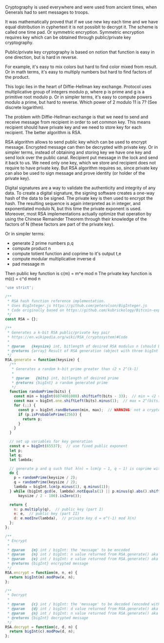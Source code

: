 Cryptography is used everywhere and were used from ancient times, when
Generals had to sent messages to troops.

It was mathematically proved that if we use new key each time and we have equal
distribution in cyphertext it is not possiblt to decrypt it. The scheme is
called one time pad. Or symmetric encryption. Symmetric encryption requires key
which can be obtained through public/private key cryptography.

Public/private key cryptography is based on notion that function is easy in one
direction, but is hard in reverse.

For example, it's easy to mix colors but hard to find color mixed from result.
Or in math terms, it's easy to multiply numbers but hard to find factors of
the product.

This logic lies in the heart of Diffie-Hellman key exchange. Protocol uses
multiplicative group of integers modulo p, where p is prime and g is a
primitive root modulo p. Or in simpler terms, it's easy to compute powers
modulo a prime, but hard to reverse. Which power of 2 modulo 11 is 7? (See
discrete logarithm).

The problem with Diffie-Hellman exchange is that we need to send and receive
message from recipient in order to set common key. This means recipient should
have private key and we need to store key for each recipient. The better
algorithm is RSA.

RSA algorithm allows to send public key which can be used to encrypt message.
Encrypted message can then be decrypted with private key. Or in simpler terms,
instead of obtaining and storing key we have one key and send lock over the
public canal. Recipient put message in the lock and send it back to us. We need
only one key, which we store and recipient does not require to have private
key. But RSA algorithm requires so, since private key can also
be used to sign message and prove identity (or holder of the private key).

Digital signatures are a way to validate the authenticity and integrity
of any data. To create a digital signature, the signing software creates a
one-way hash of the data to be signed. The private key is then used to encrypt
the hash. The resulting sequence is again interpreted as in integer, and
exponentiated modulo N, but this time the private exponent is used. Moreover,
most RSA implementations actually optimize that operation by using the Chinese
Remainder Theorem through their knowledge of the factors of N (these factors
are part of the private key).

Or in simpler terms:

 - generate 2 prime numbers p,q
 - compute product n
 - compute totient function and coprime to it's output t,e
 - compute modular multiplicative inverse d
 - pad message m

Then public key function is c(m) = m^e mod n
The private key function is m(c) = c^d mod n


```js
'use strict';

/**
 * RSA hash function reference implementation.
 * Uses BigInteger.js https://github.com/peterolson/BigInteger.js
 * Code originally based on https://github.com/kubrickology/Bitcoin-explained/blob/master/RSA.js
 */
const RSA = {};

/**
 * Generates a k-bit RSA public/private key pair
 * https://en.wikipedia.org/wiki/RSA_(cryptosystem)#Code
 *
 * @param   {keysize} int, bitlength of desired RSA modulus n (should be even)
 * @returns {array} Result of RSA generation (object with three bigInt members: n, e, d)
 */
RSA.generate = function(keysize) {
  /**
   * Generates a random k-bit prime greater than √2 × 2^(k-1)
   *
   * @param   {bits} int, bitlength of desired prime
   * @returns {bigInt} a random generated prime
   */
  function randomPrime(bits) {
    const min = bigInt(6074001000).shiftLeft(bits - 33);  // min ≈ √2 × 2^(bits - 1)
    const max = bigInt.one.shiftLeft(bits).minus(1);  // max = 2^(bits) - 1
    for (;;) {
      const p = bigInt.randBetween(min, max);  // WARNING: not a cryptographically secure RNG!
      if (p.isProbablePrime(256)) {
        return p;
      }
    }
  }

  // set up variables for key generation
  const e = bigInt(65537);  // use fixed public exponent
  let p;
  let q;
  let lambda;

  // generate p and q such that λ(n) = lcm(p − 1, q − 1) is coprime with e and |p-q| >= 2^(keysize/2 - 100)
  do {
    p = randomPrime(keysize / 2);
    q = randomPrime(keysize / 2);
    lambda = bigInt.lcm(p.minus(1), q.minus(1));
  } while (bigInt.gcd(e, lambda).notEquals(1) || p.minus(q).abs().shiftRight(
      keysize / 2 - 100).isZero());

  return {
    n: p.multiply(q),  // public key (part I)
    e: e,  // public key (part II)
    d: e.modInv(lambda),  // private key d = e^(-1) mod λ(n)
  };
};

/**
 * Encrypt
 *
 * @param   {m} int / bigInt: the 'message' to be encoded
 * @param   {n} int / bigInt: n value returned from RSA.generate() aka public key (part I)
 * @param   {e} int / bigInt: e value returned from RSA.generate() aka public key (part II)
 * @returns {bigInt} encrypted message
 */
RSA.encrypt = function(m, n, e) {
  return bigInt(m).modPow(e, n);
};

/**
 * Decrypt
 *
 * @param   {c} int / bigInt: the 'message' to be decoded (encoded with RSA.encrypt())
 * @param   {d} int / bigInt: d value returned from RSA.generate() aka private key
 * @param   {n} int / bigInt: n value returned from RSA.generate() aka public key (part I)
 * @returns {bigInt} decrypted message
 */
RSA.decrypt = function(c, d, n) {
  return bigInt(c).modPow(d, n);
};
```
